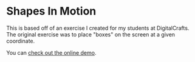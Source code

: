 # Shapes In Motion

This is based off of an exercise I created for my students at DigitalCrafts.
The original exercise was to place "boxes" on the screen at a given coordinate.

You can [check out the online demo](https://shapes-in-motion.netlify.com/).

